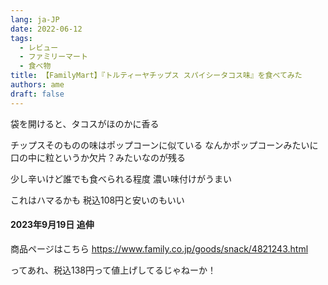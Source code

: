 ```yaml
---
lang: ja-JP
date: 2022-06-12
tags:
  - レビュー
  - ファミリーマート
  - 食べ物
title: 【FamilyMart】『トルティーヤチップス スパイシータコス味』を食べてみた
authors: ame
draft: false
---
```


袋を開けると、タコスがほのかに香る

チップスそのものの味はポップコーンに似ている
なんかポップコーンみたいに口の中に粒というか欠片？みたいなのが残る

少し辛いけど誰でも食べられる程度
濃い味付けがうまい

これはハマるかも
税込108円と安いのもいい

#### 2023年9月19日 追伸

商品ページはこちら
https://www.family.co.jp/goods/snack/4821243.html

ってあれ、税込138円って値上げしてるじゃねーか！
